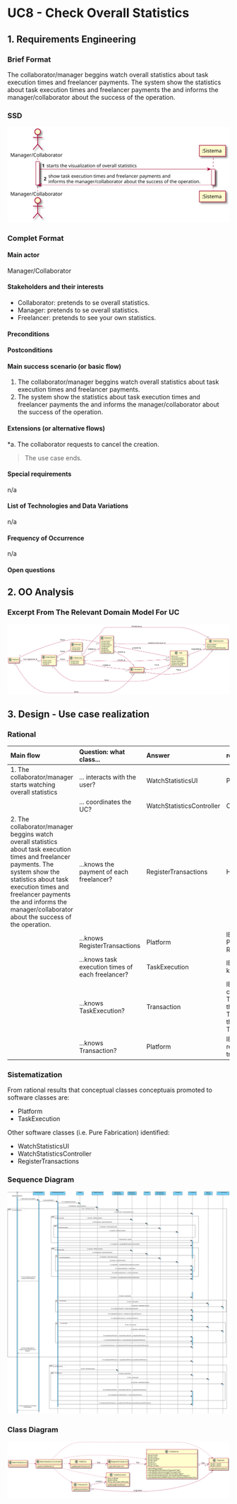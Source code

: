# UC8 - Check Overall Statistics

## 1. Requirements Engineering

### Brief Format

The collaborator/manager beggins watch overall statistics about task execution times and freelancer payments. The system show the statistics about task execution times and freelancer payments the and informs the manager/collaborator about the success of the operation.

### SSD
![UC8_SSD.svg](UC8_SSD.svg)


### Complet Format

#### Main actor

Manager/Collaborator

#### Stakeholders and their interests
* Collaborator: pretends to se overall statistics.
* Manager: pretends to se overall statistics.
* Freelancer: pretends to see your own statistics.

#### Preconditions

#### Postconditions

#### Main success scenario (or basic flow)

1. The collaborator/manager beggins watch overall statistics about task execution times and freelancer payments.
2. The system show the statistics about task execution times and freelancer payments the and informs the manager/collaborator about the success of the operation.


#### Extensions (or alternative flows)

*a. The collaborator requests to cancel the creation.

> The use case ends.
	
#### Special requirements
n/a

#### List of Technologies and Data Variations
n/a

#### Frequency of Occurrence
n/a

#### Open questions

## 2. OO Analysis

### Excerpt From The Relevant Domain Model For UC

![UC8_MD.svg](UC8_MD.svg)


## 3. Design - Use case realization

### Rational

| Main flow | Question: what class... | Answer | reason |
|:--------------  |:---------------------- |:----------|:---------------------------- |
|1. The collaborator/manager starts watching overall statistics|... interacts with the user?| WatchStatisticsUI |Pure Fabrication|
| |... coordinates the UC?|  WatchStatisticsController |Controller|
|2. The collaborator/manager beggins watch overall statistics about task execution times and freelancer payments. The system show the statistics about task execution times and freelancer payments the and informs the manager/collaborator about the success of the operation. | ...knows the payment of each freelancer? | RegisterTransactions | HC+LC |
| | ...knows RegisterTransactions | Platform| IE: MD show that Platform has RegisterTransactions |
| | ...knows task execution times of each freelancer? | TaskExecution | IE: TaskExecution knows its own data |
| | ...knows TaskExecution? | Transaction | IE: Transaction created TaskExecution, therefore Transaction knows the data about TaskExecution |
| | ...knows Transaction? | Platform | IE: Platform has registered transaction | 



             

### Sistematization ##

 From rational results that conceptual classes  conceptuais promoted to software classes are:

 * Platform
 * TaskExecution


Other software classes (i.e. Pure Fabrication) identified:  

 * WatchStatisticsUI  
 * WatchStatisticsController
 * RegisterTransactions


###	Sequence Diagram

![UC8_SD.svg](UC8_SD.png)



###	Class Diagram

![UC8_CD.svg](UC8_CD.png)

